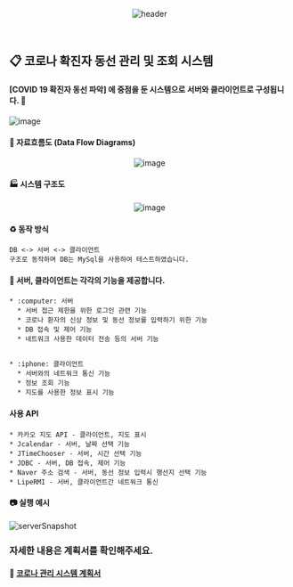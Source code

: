 
<div align=center>
  
![header](https://capsule-render.vercel.app/api?type=soft&color=3C3530&fontColor=F16B6F&height=130&section=header&text=%20Corona　Management　System%20&animation=scaleIn&fontSize=40&fontAlign=50&fontAlignY=50)

</div>
<br>

## :clipboard: 코로나 확진자 동선 관리 및 조회 시스템 
#### [COVID 19 확진자 동선 파악] 에 중점을 둔 시스템으로 서버와 클라이언트로 구성됩니다. :memo:
![image](https://user-images.githubusercontent.com/28488288/106216422-6d732f80-6216-11eb-9110-b7ac0d39fa73.png)



#### :arrows_counterclockwise: 자료흐름도 (Data Flow Diagrams)
<div align=center>
  
![image](https://user-images.githubusercontent.com/28488288/106213512-3863de80-6210-11eb-8357-61395710e329.png)

</div>

#### :factory: 시스템 구조도
<div align=center>
  
![image](https://user-images.githubusercontent.com/28488288/106216164-defeae00-6215-11eb-8b14-8bb1f8d48d32.png)

</div>

#### :recycle: 동작 방식
```
DB <-> 서버 <-> 클라이언트
구조로 동작하며 DB는 MySql을 사용하여 테스트하였습니다.
```

#### :mag_right: 서버, 클라이언트는 각각의 기능을 제공합니다.
```
* :computer: 서버
  * 서버 접근 제한을 위한 로그인 관련 기능
  * 코로나 환자의 신상 정보 및 동선 정보를 입력하기 위한 기능
  * DB 접속 및 제어 기능
  * 네트워크 사용한 데이터 전송 등의 서버 기능
  

* :iphone: 클라이언트
  * 서버와의 네트워크 통신 기능
  * 정보 조회 기능
  * 지도를 사용한 정보 표시 기능
```

#### 사용 API
```
* 카카오 지도 API - 클라이언트, 지도 표시
* Jcalendar - 서버, 날짜 선택 기능
* JTimeChooser - 서버, 시간 선택 기능
* JDBC - 서버, DB 접속, 제어 기능
* Naver 주소 검색 - 서버, 동선 정보 입력시 행선지 선택 기능
* LipeRMI - 서버, 클라이언트간 네트워크 통신
```

#### :camera: 실행 예시
![serverSnapshot](https://user-images.githubusercontent.com/28488288/106217509-ba580580-6218-11eb-9fa9-fdcaa13aeea9.gif)


### 자세한 내용은 계획서를 확인해주세요.
#### :ledger: [코로나 관리 시스템 계획서](https://github.com/OtterBK/CoronaManagementSystem/tree/master/%EA%B3%84%ED%9A%8D%EC%84%9C)

